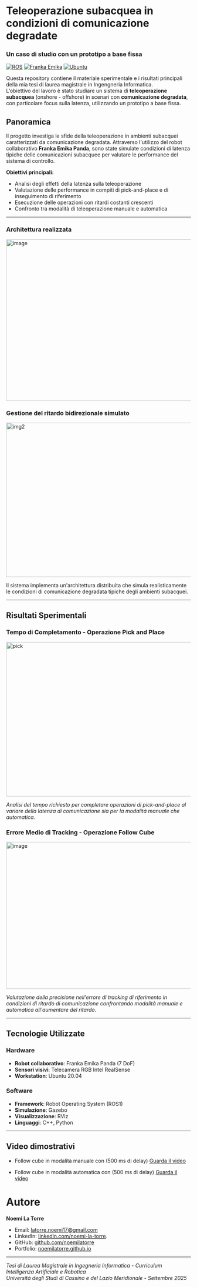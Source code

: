 # Teleoperazione subacquea in condizioni di comunicazione degradate
### Un caso di studio con un prototipo a base fissa

[![ROS](https://img.shields.io/badge/ROS-1-22314E?logo=ros)](http://wiki.ros.org/)
[![Franka Emika](https://img.shields.io/badge/Franka%20Emika-Panda-00A0DF)](https://www.franka.de/)
[![Ubuntu](https://img.shields.io/badge/Ubuntu-20.04-E95420?logo=ubuntu)](https://ubuntu.com/)

Questa repository contiene il materiale sperimentale e i risultati principali della mia tesi di laurea magistrale in Ingengneria Informatica.  
L’obiettivo del lavoro è stato studiare un sistema di **teleoperazione subacquea** (onshore - offshore) in scenari con **comunicazione degradata**, con particolare focus sulla latenza, utilizzando un prototipo a base fissa.

## Panoramica

Il progetto investiga le sfide della teleoperazione in ambienti subacquei caratterizzati da comunicazione degradata. Attraverso l'utilizzo del robot collaborativo **Franka Emika Panda**, sono state simulate condizioni di latenza tipiche delle comunicazioni subacquee per valutare le performance del sistema di controllo.

**Obiettivi principali:**
- Analisi degli effetti della latenza sulla teleoperazione
- Valutazione delle performance in compiti di pick-and-place e di inseguimento di riferimento
- Esecuzione delle operazioni con ritardi costanti crescenti
- Confronto tra modalità di teleoperazione manuale e automatica

---

### Architettura realizzata
<img width="600" height="440" alt="image" src="https://github.com/user-attachments/assets/263a2342-cbe5-466a-865b-9ca75af94662" />

### Gestione del ritardo bidirezionale simulato
<img width="700" height="420" alt="img2" src="https://github.com/user-attachments/assets/ab035cec-8814-4d01-b0c9-b986567e7c48" />

Il sistema implementa un'architettura distribuita che simula realisticamente le condizioni di comunicazione degradata tipiche degli ambienti subacquei.

---

## Risultati Sperimentali

### Tempo di Completamento - Operazione Pick and Place 
  <img width="700" height="420" alt="pick" src="https://github.com/user-attachments/assets/220f88ad-589e-4831-ac25-2cae993bd01b" />
  
*Analisi del tempo richiesto per completare operazioni di pick-and-place al variare della latenza di comunicazione sia per la modalità manuale che automatica.*

### Errore Medio di Tracking - Operazione Follow Cube
<img width="800" height="400" alt="image" src="https://github.com/user-attachments/assets/8a9adb69-19fc-4214-b91a-c6d64ec10dc9" />

*Valutazione della precisione nell'errore di tracking di riferimento in condizioni di ritardo di comunicazione confrontando modalità manuale e automatica all'aumentare del ritardo.*


---

## Tecnologie Utilizzate

### Hardware
- **Robot collaborativo**: Franka Emika Panda (7 DoF)
- **Sensori visivi**: Telecamera RGB Intel RealSense
- **Workstation**: Ubuntu 20.04

### Software
- **Framework**: Robot Operating System (ROS1)
- **Simulazione**: Gazebo
- **Visualizzazione**: RViz
- **Linguaggi**: C++, Python

---

## Video dimostrativi 
- Follow cube in modalità manuale con (500 ms di delay)
[Guarda il video](Video/manuale_follow_delay500.gif)

- Follow cube in modalità automatica con (500 ms di delay)
[Guarda il video](Video/automatico_follow_delay500.gif)

# Autore

**Noemi La Torre**

- Email: latorre.noemi17@gmail.com
- LinkedIn: [linkedin.com/noemi-la-torre](https://www.linkedin.com/in/noemi-la-torre/).
- GitHub: [github.com/noemilatorre](https://github.com/noemilatorre)
- Portfolio: [noemilatorre.github.io](https://noemilatorre.github.io)

---

*Tesi di Laurea Magistrale in Ingegneria Informatica - Curriculum Intelligenza Artificiale e Robotica*  
*Università degli Studi di Cassino e del Lazio Meridionale - Settembre 2025*

  
